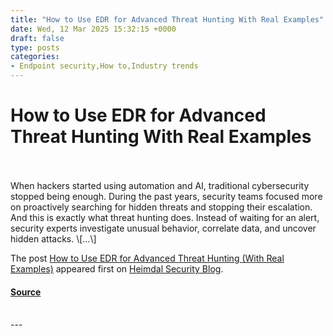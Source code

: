 ```yaml
---
title: "How to Use EDR for Advanced Threat Hunting With Real Examples"
date: Wed, 12 Mar 2025 15:32:15 +0000
draft: false
type: posts
categories: 
- Endpoint security,How to,Industry trends
---
```

# How to Use EDR for Advanced Threat Hunting With Real Examples

<br/>

<br/>
When hackers started using automation and AI, traditional cybersecurity stopped being enough. During the past years, security teams focused more on proactively searching for hidden threats and stopping their escalation. And this is exactly what threat hunting does. Instead of waiting for an alert, security experts investigate unusual behavior, correlate data, and uncover hidden attacks. \[…\]

The post [How to Use EDR for Advanced Threat Hunting (With Real Examples)](https://heimdalsecurity.com/blog/how-to-use-edr-for-advanced-threat-hunting/) appeared first on [Heimdal Security Blog](https://heimdalsecurity.com/blog).

#### [Source](https://heimdalsecurity.com/blog/how-to-use-edr-for-advanced-threat-hunting/)

<br/>
---
